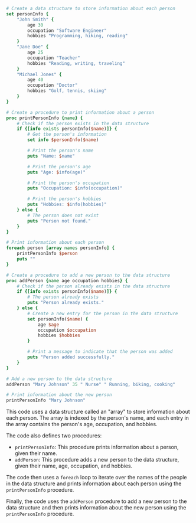 ```tcl
# Create a data structure to store information about each person
set personInfo {
    "John Smith" {
        age 30
        occupation "Software Engineer"
        hobbies "Programming, hiking, reading"
    }
    "Jane Doe" {
        age 25
        occupation "Teacher"
        hobbies "Reading, writing, traveling"
    }
    "Michael Jones" {
        age 40
        occupation "Doctor"
        hobbies "Golf, tennis, skiing"
    }
}

# Create a procedure to print information about a person
proc printPersonInfo {name} {
    # Check if the person exists in the data structure
    if {[info exists personInfo($name)]} {
        # Get the person's information
        set info $personInfo($name)

        # Print the person's name
        puts "Name: $name"

        # Print the person's age
        puts "Age: $info(age)"

        # Print the person's occupation
        puts "Occupation: $info(occupation)"

        # Print the person's hobbies
        puts "Hobbies: $info(hobbies)"
    } else {
        # The person does not exist
        puts "Person not found."
    }
}

# Print information about each person
foreach person [array names personInfo] {
    printPersonInfo $person
    puts ""
}

# Create a procedure to add a new person to the data structure
proc addPerson {name age occupation hobbies} {
    # Check if the person already exists in the data structure
    if {[info exists personInfo($name)]} {
        # The person already exists
        puts "Person already exists."
    } else {
        # Create a new entry for the person in the data structure
        set personInfo($name) {
            age $age
            occupation $occupation
            hobbies $hobbies
        }

        # Print a message to indicate that the person was added
        puts "Person added successfully."
    }
}

# Add a new person to the data structure
addPerson "Mary Johnson" 35 " Nurse" " Running, biking, cooking"

# Print information about the new person
printPersonInfo "Mary Johnson"
```

This code uses a data structure called an "array" to store information about each person. The array is indexed by the person's name, and each entry in the array contains the person's age, occupation, and hobbies.

The code also defines two procedures:

* `printPersonInfo`: This procedure prints information about a person, given their name.
* `addPerson`: This procedure adds a new person to the data structure, given their name, age, occupation, and hobbies.

The code then uses a `foreach` loop to iterate over the names of the people in the data structure and prints information about each person using the `printPersonInfo` procedure.

Finally, the code uses the `addPerson` procedure to add a new person to the data structure and then prints information about the new person using the `printPersonInfo` procedure.